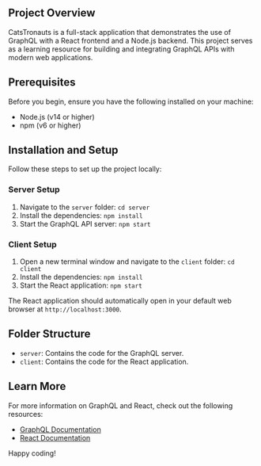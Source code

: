 ## Project Overview

CatsTronauts is a full-stack application that demonstrates the use of GraphQL with a React frontend and a Node.js backend. This project serves as a learning resource for building and integrating GraphQL APIs with modern web applications.

## Prerequisites

Before you begin, ensure you have the following installed on your machine:

- Node.js (v14 or higher)
- npm (v6 or higher)

## Installation and Setup

Follow these steps to set up the project locally:

### Server Setup

1. Navigate to the `server` folder: `cd server`
2. Install the dependencies: `npm install`
3. Start the GraphQL API server: `npm start`

### Client Setup

1. Open a new terminal window and navigate to the `client` folder: `cd client`
2. Install the dependencies: `npm install`
3. Start the React application: `npm start`

The React application should automatically open in your default web browser at `http://localhost:3000`.

## Folder Structure

- `server`: Contains the code for the GraphQL server.
- `client`: Contains the code for the React application.

## Learn More

For more information on GraphQL and React, check out the following resources:

- [GraphQL Documentation](https://graphql.org/learn/)
- [React Documentation](https://reactjs.org/docs/getting-started.html)

Happy coding!
